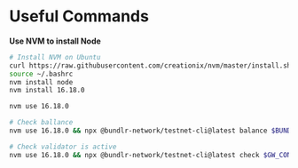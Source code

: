 # Useful Commands

**Use NVM to install Node**

```bash
# Install NVM on Ubuntu
curl https://raw.githubusercontent.com/creationix/nvm/master/install.sh | bash 
source ~/.bashrc
nvm install node
nvm install 16.18.0
```

```bash
nvm use 16.18.0
```

```bash
# Check ballance
nvm use 16.18.0 && npx @bundlr-network/testnet-cli@latest balance $BUNDLR_ADDRESS
```

```bash
# Check validator is active
nvm use 16.18.0 && npx @bundlr-network/testnet-cli@latest check $GW_CONTRACT $BUNDLR_ADDRESS
```
